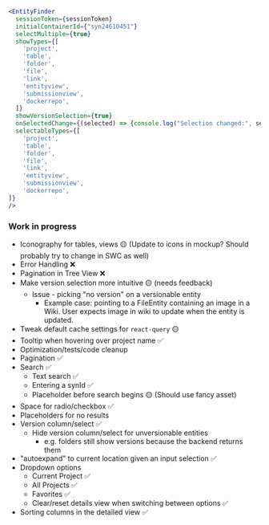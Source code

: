 ```jsx
<EntityFinder 
  sessionToken={sessionToken}
  initialContainerId={"syn24610451"}
  selectMultiple={true}
  showTypes={[
    'project',
    'table',
    'folder',
    'file',
    'link',
    'entityview',
    'submissionview',
    'dockerrepo',
  ]}
  showVersionSelection={true}
  onSelectedChange={(selected) => {console.log("Selection changed:", selected)}}
  selectableTypes={[ 
    'project',
    'table',
    'folder',
    'file',
    'link',
    'entityview',
    'submissionview',
    'dockerrepo',
]}
/>
```

### Work in progress

* Iconography for tables, views 🟡 (Update to icons in mockup? Should probably try to change in SWC as well)
* Error Handling ❌
* Pagination in Tree View ❌
* Make version selection more intuitive 🟡 (needs feedback)
  * Issue - picking "no version" on a versionable entity
    * Example case: pointing to a FileEntity containing an image in a Wiki. User expects image in wiki to update when the entity is updated.
* Tweak default cache settings for `react-query` 🟡
* Tooltip when hovering over project name ✅
* Optimization/tests/code cleanup
* Pagination ✅
* Search ✅
  * Text search ✅
  * Entering a synId ✅
  * Placeholder before search begins 🟡 (Should use fancy asset)
* Space for radio/checkbox ✅
* Placeholders for no results
* Version column/select ✅
  * Hide version column/select for unversionable entities
    * e.g. folders still show versions because the backend returns them
* "autoexpand" to current location given an input selection ✅
* Dropdown options
  * Current Project ✅
  * All Projects ✅
  * Favorites ✅
  * Clear/reset details view when switching between options ✅
* Sorting columns in the detailed view ✅
